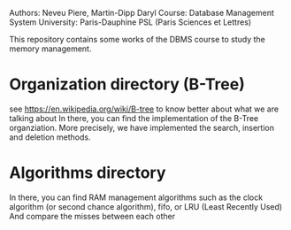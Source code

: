 Authors: Neveu Piere, Martin-Dipp Daryl
Course: Database Management System 
University: Paris-Dauphine PSL (Paris Sciences et Lettres)

This repository contains some works of the DBMS course to study the memory management.

# Organization directory (B-Tree)
see https://en.wikipedia.org/wiki/B-tree to know better about what we are talking about
In there, you can find the implementation of the B-Tree organziation. More precisely, we have implemented the search, insertion and deletion methods.

# Algorithms directory
In there, you can find RAM management algorithms such as the clock algorithm (or second chance algorithm), fifo, or LRU (Least Recently Used)
And compare the misses between each other
